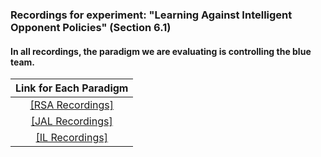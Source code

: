 ### Recordings for experiment: "Learning Against Intelligent Opponent Policies" (Section 6.1)

#### In all recordings, the paradigm we are evaluating is controlling the blue team.

|Link for Each Paradigm|
|:-:|
|[[RSA Recordings]](RSA/README.md)|
|[[JAL Recordings]](JAL/README.md)|
|[[IL Recordings]](IL/README.md)|
